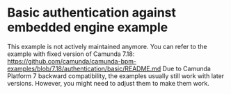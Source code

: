 Basic authentication against embedded engine example
======================================================

This example is not actively maintained anymore. You can refer to the example with fixed version of Camunda 7.18:
https://github.com/camunda/camunda-bpm-examples/blob/7.18/authentication/basic/README.md
Due to Camunda Platform 7 backward compatibility, the examples usually still work with later versions. However, you
might need to adjust them to make them work.